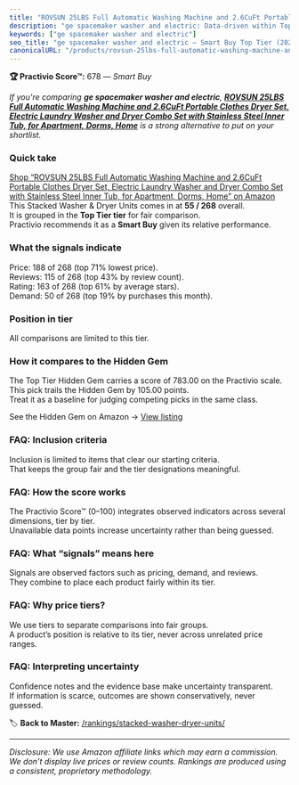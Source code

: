 ```yaml
---
title: "ROVSUN 25LBS Full Automatic Washing Machine and 2.6CuFt Portable Clothes Dryer Set, Electric Laundry Washer and Dryer Combo Set with Stainless Steel Inner Tub, for Apartment, Dorms, Home"
description: "ge spacemaker washer and electric: Data-driven within Top Tier ranking using the Practivio Score™. Positioned by quality, value, demand, findability, momentum."
keywords: ["ge spacemaker washer and electric"]
seo_title: "ge spacemaker washer and electric — Smart Buy Top Tier (2025)"
canonicalURL: "/products/rovsun-25lbs-full-automatic-washing-machine-and-26cuft-portable-clothes-dryer-set-electric-laundry-washer-and-dryer-combo-set-with-stainless-steel-inner-tub-for-apartment-dorms-home-B0FCFSNM6W/"
---
```


**🏆 Practivio Score™:** 678 — _Smart Buy_


*If you're comparing **ge spacemaker washer and electric**, **[ROVSUN 25LBS Full Automatic Washing Machine and 2.6CuFt Portable Clothes Dryer Set, Electric Laundry Washer and Dryer Combo Set with Stainless Steel Inner Tub, for Apartment, Dorms, Home](https://www.amazon.com/dp/B0FCFSNM6W?tag=practivio-20)** is a strong alternative to put on your shortlist.*
### Quick take
[Shop “ROVSUN 25LBS Full Automatic Washing Machine and 2.6CuFt Portable Clothes Dryer Set, Electric Laundry Washer and Dryer Combo Set with Stainless Steel Inner Tub, for Apartment, Dorms, Home” on Amazon](https://www.amazon.com/dp/B0FCFSNM6W?tag=practivio-20)
This Stacked Washer & Dryer Units comes in at **55 / 268** overall.  
It is grouped in the **Top Tier tier** for fair comparison.  
Practivio recommends it as a **Smart Buy** given its relative performance.

### What the signals indicate
Price: 188 of 268 (top 71% lowest price).  
Reviews: 115 of 268 (top 43% by review count).  
Rating: 163 of 268 (top 61% by average stars).  
Demand: 50 of 268 (top 19% by purchases this month).

### Position in tier
All comparisons are limited to this tier.

### How it compares to the Hidden Gem
The Top Tier Hidden Gem carries a score of 783.00 on the Practivio scale.  
This pick trails the Hidden Gem by 105.00 points.  
Treat it as a baseline for judging competing picks in the same class.  

See the Hidden Gem on Amazon → [View listing](https://www.amazon.com/dp/B0D4282T95?tag=practivio-20)

### FAQ: Inclusion criteria
Inclusion is limited to items that clear our starting criteria.  
That keeps the group fair and the tier designations meaningful.

### FAQ: How the score works
The Practivio Score™ (0–100) integrates observed indicators across several dimensions, tier by tier.  
Unavailable data points increase uncertainty rather than being guessed.

### FAQ: What “signals” means here
Signals are observed factors such as pricing, demand, and reviews.  
They combine to place each product fairly within its tier.

### FAQ: Why price tiers?
We use tiers to separate comparisons into fair groups.  
A product’s position is relative to its tier, never across unrelated price ranges.

### FAQ: Interpreting uncertainty
Confidence notes and the evidence base make uncertainty transparent.  
If information is scarce, outcomes are shown conservatively, never guessed.


🏷️ **Back to Master:** [/rankings/stacked-washer-dryer-units/](/rankings/stacked-washer-dryer-units/)

---
_Disclosure: We use Amazon affiliate links which may earn a commission. We don’t display live prices or review counts. Rankings are produced using a consistent, proprietary methodology._
